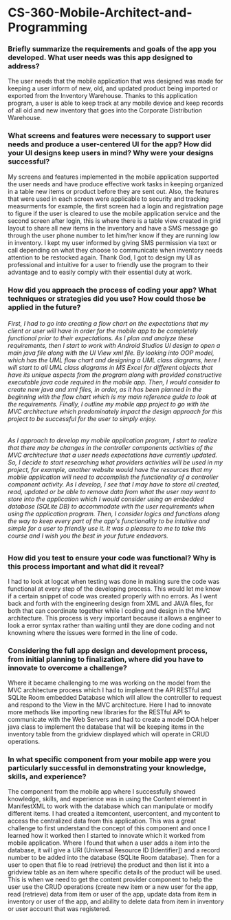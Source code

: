 # CS-360-Mobile-Architect-and-Programming
### Briefly summarize the requirements and goals of the app you developed. What user needs was this app designed to address?
The user needs that the mobile application that was designed was made for keeping a user inform of new, old, and updated product being imported or exported from the Inventory Warehouse. Thanks to this application program, a user is able to keep track at any mobile device and keep records of all old and new inventory that goes into the Corporate Distribution Warehouse.
### What screens and features were necessary to support user needs and produce a user-centered UI for the app? How did your UI designs keep users in mind? Why were your designs successful?
My screens and features implemented in the mobile application supported the user needs and have produce effective work tasks in keeping organized in a table new items or product before they are sent out. Also, the features that were used in each screen were applicable to security and tracking measurments for example, the first screen had a login and registration page to figure if the user is cleared to use the mobile application service and the second screen after login, this is where there is a table view created in grid layout to share all new items in the inventory and have a SMS message go through the user phone number to let him/her know if they are running low in inventory. I kept my user informed by giving SMS permission via text or call depending on what they choose to communicate when inventory needs attention to be restocked again. Thank God, I got to design my UI as professional and intuitive for a user to friendly use the program to their advantage and to easily comply with their essential duty at work.
### How did you approach the process of coding your app? What techniques or strategies did you use? How could those be applied in the future?
###### First, I had to go into creating a flow chart on the expectations that my client or user will have in order for the mobile app to be completely functional prior to their expectations. As I plan and analyze these requirements, then I start to work with Android Studios UI design to open a main java file along with the UI View xml file. By looking into OOP model, which has the UML flow chart and designing a UML class diagrams, here I will start to all UML class diagrams in MS Excel for different objects that have its unique aspects from the program along with provided constructive executable java code required in the mobile app. Then, I would consider to create new java and xml files, in order, as it has been planned in the beginning with the flow chart which is my main reference guide to look at the requirements. Finally, I outline my mobile app project to go with the MVC architecture which predominately impact the design approach for this project to be successful for the user to simply enjoy.
###### As I approach to develop my mobile application program, I start to realize that there may be changes in the controller components activities of the MVC architecture that a user needs expectations have currently updated. So, I decide to start researching what providers activities will be used in my project, for example, another website would have the resources that my mobile application will need to accomplish the functionality of a controller component activity. As I develop, I see that I may have to store all created, read, updated or be able to remove data from what the user may want to store into the application which I would consider using an embedded database (SQLite DB) to accommodate with the user requirements when using the application program. Then, I consider logics and functions along the way to keep every part of the app's functionality to be intuitive and simple for a user to friendly use it. It was a pleasure to me to take this course and I wish you the best in your future endeavors.
### How did you test to ensure your code was functional? Why is this process important and what did it reveal?
I had to look at logcat when testing was done in making sure the code was functional at every step of the developing process. This would let me know if a certain snippet of code was created properly with no errors. As I went back and forth with the engineering design from XML and JAVA files, for both that can coordinate together while I coding and design in the MVC architecture. This process is very important because it allows a engineer to look a error syntax rather than waiting until they are done coding and not knowning where the issues were formed in the line of code. 
### Considering the full app design and development process, from initial planning to finalization, where did you have to innovate to overcome a challenge?
Where it became challenging to me was working on the model from the MVC architecture process which I had to implenent the API RESTful and SQLite Room embedded Database which will allow the controller to request and respond to the View in the MVC architecture. Here I had to innovate more methods like importing new libraries for the RESTful API to communicate with the Web Servers and had to create a model DOA helper java class to implement the database that will be keeping items in the inventory table from the gridview displayed which will operate in CRUD operations. 
### In what specific component from your mobile app were you particularly successful in demonstrating your knowledge, skills, and experience?
The component from the mobile app where I successfully showed knowledge, skills, and experience was in using the Content <Provider> element in ManifestXML to work with the database which can manipulate or modify different items. I had created a itemcontent, usercontent, and mycontent to access the centralized data from this application. This was a great challenge to first understand the concept of this component and once I learned how it worked then I started to innovate which it worked from mobile application. Where I found that when a user adds a item into the database, it will give a URI (Universal Resource ID [Identifier]) and a record number to be added into the database (SQLite Room database). Then for a user to open that file to read (retrieve) the product and then list it into a gridview table as an item where specific details of the product will be used. This is when we need to get the content provider component to help the user use the CRUD operations (create new item or a new user for the app, read (retrieve) data from item or user of the app, update data from item in inventory or user of the app, and ability to delete data from item in inventory or user account that was registered. 
